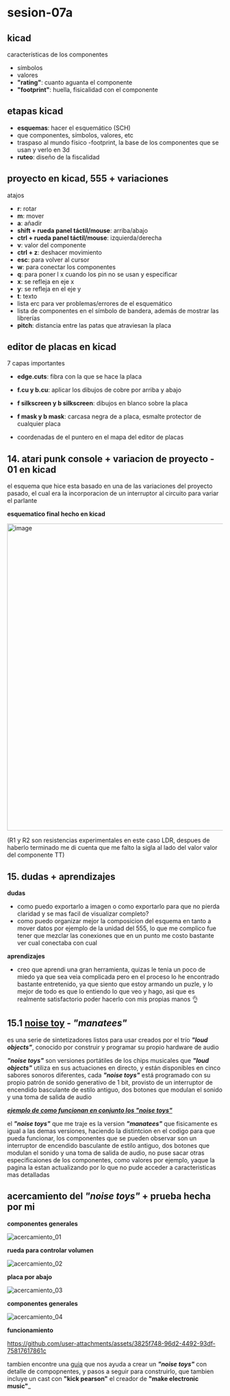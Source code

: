 # sesion-07a

## kicad

características de los componentes

- símbolos
- valores
- __"rating"__: cuanto aguanta el componente
- __"footprint"__: huella, fisicalidad con el componente

## etapas kicad

- __esquemas__: hacer el esquemático (SCH)
- que componentes, símbolos, valores, etc
- traspaso al mundo físico
 -footprint, la base de los componentes que se usan y verlo en 3d
- __ruteo__: diseño de la fiscalidad

## proyecto en kicad, 555 + variaciones

atajos

- __r__: rotar
- __m__: mover
- __a__: añadir
- __shift + rueda panel táctil/mouse__: arriba/abajo
- __ctrl + rueda panel táctil/mouse__: izquierda/derecha
- __v__: valor del componente
- __ctrl + z__: deshacer movimiento
- __esc__: para volver al cursor
- __w__: para conectar los componentes
- __q__: para poner l x cuando los pin no se usan y especificar
- __x__: se refleja en  eje x
- __y__: se refleja en el eje y
- __t__: texto
- lista erc para ver problemas/errores de el esquemático
- lista de componentes en el símbolo de bandera, además de mostrar las librerías
- __pitch__: distancia entre las patas que atraviesan la placa

## editor de placas en kicad

7 capas importantes

- __edge.cuts__: fibra con la que se hace la placa
- __f.cu y b.cu__: aplicar los dibujos de cobre por arriba y abajo
- __f silkscreen y b silkscreen__: dibujos en blanco sobre la placa
- __f mask y b mask__: carcasa negra de a placa, esmalte protector de cualquier placa

- coordenadas de el puntero en el mapa del editor de placas
  
## 14. atari punk console + variacion de proyecto - 01 en kicad

el esquema que hice esta basado en una de las variaciones del proyecto pasado, el cual era la incorporacion de un interruptor al circuito para variar el parlante

__esquematico final hecho en kicad__

<img width="715" alt="image" src="https://github.com/user-attachments/assets/9d5354af-04d2-4b84-9b90-760360470422" />

(R1 y R2 son resistencias experimentales en este caso LDR, despues de haberlo terminado me di cuenta que me falto la sigla al lado del valor valor del componente TT)

## 15. dudas + aprendizajes

__dudas__

- como puedo exportarlo a imagen o como exportarlo para que no pierda claridad y se mas facil de visualizar completo?
- como puedo organizar mejor la composicion del esquema en tanto a mover datos por ejemplo de la unidad del 555, lo que me complico fue tener que mezclar las conexiones que en un punto me costo bastante ver cual conectaba con cual

__aprendizajes__

- creo que aprendi una gran herramienta, quizas le tenia un poco de miedo ya que sea veia complicada pero en el proceso lo he encontrado bastante entretenido, ya que siento que estoy armando un puzle, y lo mejor de todo es que lo entiendo lo que veo y hago, asi que es realmente satisfactorio poder hacerlo con mis propias manos 👌

## 15.1 [noise toy](https://loudobjects.bandcamp.com/album/noise-toys) -  ___"manatees"___

  es una serie de sintetizadores listos para usar creados por el trío ___"loud objects"___, conocido por construir y programar su propio hardware de audio

___"noise toys"___ son versiones portátiles de los chips musicales que ___"loud objects"___ utiliza en sus actuaciones en directo, y están disponibles en cinco sabores sonoros diferentes, cada ___"noise toys"___ está programado con su propio patrón de sonido generativo de 1 bit, provisto de un interruptor de encendido basculante de estilo antiguo, dos botones que modulan el sonido y una toma de salida de audio

[___ejemplo de como funcionan en conjunto los "noise toys"___](https://www.physicaleditions.com/product/noise_toys)

el ___"noise toys"___ que me traje es la version ___"manatees"___ que fisicamente es igual a las demas versiones, haciendo la distintcion en el codigo para que pueda funcionar, los componentes que se pueden observar son un interruptor de encendido basculante de estilo antiguo, dos botones que modulan el sonido y una toma de salida de audio, no puse sacar otras especificaiones de los componentes, como valores por ejemplo, yaque la pagina la estan actualizando por lo que no pude acceder a caracteristicas mas detalladas

## acercamiento del ___"noise toys"___ + prueba hecha por mi

__componentes generales__
  
![acercamiento_01](https://github.com/user-attachments/assets/28879c5e-9d3f-4533-8e5f-52c364fff6d6)

__rueda para controlar volumen__

![acercamiento_02](https://github.com/user-attachments/assets/3f011f08-3708-4c9b-af82-4a08088163f8)

__placa por abajo__

![acercamiento_03](https://github.com/user-attachments/assets/fe3d780d-e441-4a1b-b97a-d59996cff720)

__componentes generales__

![acercamiento_04](https://github.com/user-attachments/assets/7d2e5e31-e00d-4f8a-8866-4f0f745f0517)

__funcionamiento__

<https://github.com/user-attachments/assets/3825f748-96d2-4492-93df-75817617861c>

tambien encontre una [guia](https://makezine.com/article/maker-news/how-to-build-the-noise-to/) que nos ayuda a crear un ___"noise toys"___ con detalle de compopnentes, y pasos a seguir para construirlo, que tambien incluye un cast con __"kick pearson"__ el creador de __"make electronic music"___
